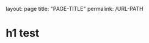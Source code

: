 layout: page
title: "PAGE-TITLE"
permalink: /URL-PATH



<!DOCTYPE html>

<html>
  <head>
    
  </head>
  <body>
    <h1>h1 test</h1>
  </body>
</html>
